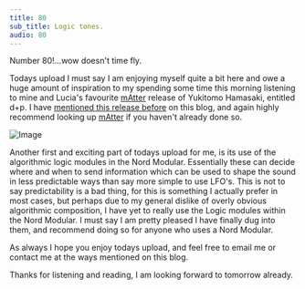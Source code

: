 ```yaml
---
title: 80
sub_title: Logic tones.
audio: 80
---
```

Number 80!…wow doesn't time fly.

Todays upload I must say I am enjoying myself quite a bit here and owe a huge amount of inspiration to my spending some time this morning listening to mine and Lucia's favourite <a href="http://www.matter.jp/" title="mAtter">mAtter</a> release of Yukitomo Hamasaki, entitled d+p. I have <a href="http://www.mono-log.org/snd_41/" title="mentioned this release before" target="_blank">mentioned this release before</a> on this blog, and again highly recommend looking up <a href="http://www.matter.jp/" title="mAtter">mAtter</a> if you haven't already done so.

![Image](/assets/img/Snd-80.jpg)


Another first and exciting part of todays upload for me, is its use of the algorithmic logic modules in the Nord Modular. Essentially these can decide where and when to send information which can be used to shape the sound in less predictable ways than say more simple to use LFO's. This is not to say predictability is a bad thing, for this is something I actually prefer in most cases, but perhaps due to my general dislike of overly obvious algorithmic composition, I have yet to really use the Logic modules within the Nord Modular. I must say I am pretty pleased I have finally dug into them, and recommend doing so for anyone who uses a Nord Modular.

As always I hope you enjoy todays upload, and feel free to email me or contact me at the ways mentioned on this blog.

Thanks for listening and reading, I am looking forward to tomorrow already.